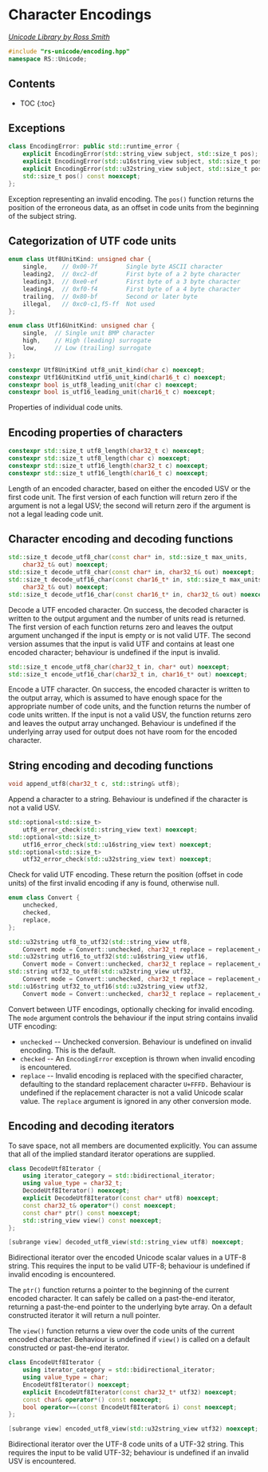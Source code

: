 # Character Encodings

_[Unicode Library by Ross Smith](index.html)_

```c++
#include "rs-unicode/encoding.hpp"
namespace RS::Unicode;
```

## Contents

* TOC
{:toc}

## Exceptions

```c++
class EncodingError: public std::runtime_error {
    explicit EncodingError(std::string_view subject, std::size_t pos);
    explicit EncodingError(std::u16string_view subject, std::size_t pos);
    explicit EncodingError(std::u32string_view subject, std::size_t pos);
    std::size_t pos() const noexcept;
};
```

Exception representing an invalid encoding. The `pos()` function returns the
position of the erroneous data, as an offset in code units from the beginning
of the subject string.

## Categorization of UTF code units

```c++
enum class Utf8UnitKind: unsigned char {
    single,    // 0x00-7f        Single byte ASCII character
    leading2,  // 0xc2-df        First byte of a 2 byte character
    leading3,  // 0xe0-ef        First byte of a 3 byte character
    leading4,  // 0xf0-f4        First byte of a 4 byte character
    trailing,  // 0x80-bf        Second or later byte
    illegal,   // 0xc0-c1,f5-ff  Not used
};

enum class Utf16UnitKind: unsigned char {
    single,  // Single unit BMP character
    high,    // High (leading) surrogate
    low,     // Low (trailing) surrogate
};

constexpr Utf8UnitKind utf8_unit_kind(char c) noexcept;
constexpr Utf16UnitKind utf16_unit_kind(char16_t c) noexcept;
constexpr bool is_utf8_leading_unit(char c) noexcept;
constexpr bool is_utf16_leading_unit(char16_t c) noexcept;
```

Properties of individual code units.

## Encoding properties of characters

```c++
constexpr std::size_t utf8_length(char32_t c) noexcept;
constexpr std::size_t utf8_length(char c) noexcept;
constexpr std::size_t utf16_length(char32_t c) noexcept;
constexpr std::size_t utf16_length(char16_t c) noexcept;
```

Length of an encoded character, based on either the encoded USV or the first
code unit. The first version of each function will return zero if the
argument is not a legal USV; the second will return zero if the argument is
not a legal leading code unit.

## Character encoding and decoding functions

```c++
std::size_t decode_utf8_char(const char* in, std::size_t max_units,
    char32_t& out) noexcept;
std::size_t decode_utf8_char(const char* in, char32_t& out) noexcept;
std::size_t decode_utf16_char(const char16_t* in, std::size_t max_units,
    char32_t& out) noexcept;
std::size_t decode_utf16_char(const char16_t* in, char32_t& out) noexcept;
```

Decode a UTF encoded character. On success, the decoded character is written
to the output argument and the number of units read is returned. The first
version of each function returns zero and leaves the output argument
unchanged if the input is empty or is not valid UTF. The second version
assumes that the input is valid UTF and contains at least one encoded
character; behaviour is undefined if the input is invalid.

```c++
std::size_t encode_utf8_char(char32_t in, char* out) noexcept;
std::size_t encode_utf16_char(char32_t in, char16_t* out) noexcept;
```

Encode a UTF character. On success, the encoded character is written to the
output array, which is assumed to have enough space for the appropriate
number of code units, and the function returns the number of code units
written. If the input is not a valid USV, the function returns zero and
leaves the output array unchanged. Behaviour is undefined if the underlying
array used for output does not have room for the encoded character.

## String encoding and decoding functions

```c++
void append_utf8(char32_t c, std::string& utf8);
```

Append a character to a string. Behaviour is undefined if the character is not
a valid USV.

```c++
std::optional<std::size_t>
    utf8_error_check(std::string_view text) noexcept;
std::optional<std::size_t>
    utf16_error_check(std::u16string_view text) noexcept;
std::optional<std::size_t>
    utf32_error_check(std::u32string_view text) noexcept;
```

Check for valid UTF encoding. These return the position (offset in code units)
of the first invalid encoding if any is found, otherwise null.

```c++
enum class Convert {
    unchecked,
    checked,
    replace,
};

std::u32string utf8_to_utf32(std::string_view utf8,
    Convert mode = Convert::unchecked, char32_t replace = replacement_char);
std::u32string utf16_to_utf32(std::u16string_view utf16,
    Convert mode = Convert::unchecked, char32_t replace = replacement_char);
std::string utf32_to_utf8(std::u32string_view utf32,
    Convert mode = Convert::unchecked, char32_t replace = replacement_char);
std::u16string utf32_to_utf16(std::u32string_view utf32,
    Convert mode = Convert::unchecked, char32_t replace = replacement_char);
```

Convert between UTF encodings, optionally checking for invalid encoding. The
`mode` argument controls the behaviour if the input string contains invalid
UTF encoding:

* `unchecked` -- Unchecked conversion. Behaviour is undefined on invalid
  encoding. This is the default.
* `checked` -- An `EncodingError` exception is thrown when invalid encoding is
  encountered.
* `replace` -- Invalid encoding is replaced with the specified character,
  defaulting to the standard replacement character `U+FFFD.` Behaviour is
  undefined if the replacement character is not a valid Unicode scalar value.
  The `replace` argument is ignored in any other conversion mode.

## Encoding and decoding iterators

To save space, not all members are documented explicitly. You can assume that
all of the implied standard iterator operations are supplied.

```c++
class DecodeUtf8Iterator {
    using iterator_category = std::bidirectional_iterator;
    using value_type = char32_t;
    DecodeUtf8Iterator() noexcept;
    explicit DecodeUtf8Iterator(const char* utf8) noexcept;
    const char32_t& operator*() const noexcept;
    const char* ptr() const noexcept;
    std::string_view view() const noexcept;
};

[subrange view] decoded_utf8_view(std::string_view utf8) noexcept;
```

Bidirectional iterator over the encoded Unicode scalar values in a UTF-8
string. This requires the input to be valid UTF-8; behaviour is undefined if
invalid encoding is encountered.

The `ptr()` function returns a pointer to the beginning of the current encoded
character. It can safely be called on a past-the-end iterator, returning a
past-the-end pointer to the underlying byte array. On a default constructed
iterator it will return a null pointer.

The `view()` function returns a view over the code units of the current
encoded character. Behaviour is undefined if `view()` is called on a default
constructed or past-the-end iterator.

```c++
class EncodeUtf8Iterator {
    using iterator_category = std::bidirectional_iterator;
    using value_type = char;
    EncodeUtf8Iterator() noexcept;
    explicit EncodeUtf8Iterator(const char32_t* utf32) noexcept;
    const char& operator*() const noexcept;
    bool operator==(const EncodeUtf8Iterator& i) const noexcept;
};

[subrange view] encoded_utf8_view(std::u32string_view utf32) noexcept;
```

Bidirectional iterator over the UTF-8 code units of a UTF-32 string. This
requires the input to be valid UTF-32; behaviour is undefined if an invalid
USV is encountered.
